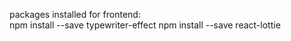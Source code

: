 packages installed for frontend: <br>
npm install --save typewriter-effect
npm install --save react-lottie
